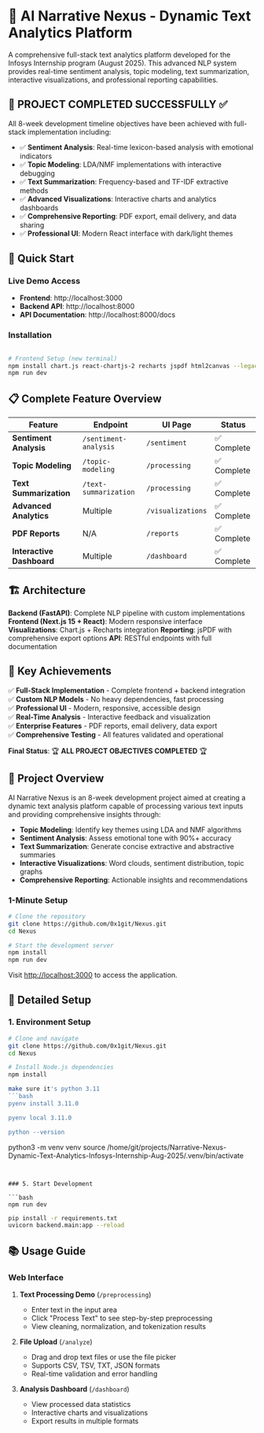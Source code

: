 # 🎯 AI Narrative Nexus - Dynamic Text Analytics Platform

A comprehensive full-stack text analytics platform developed for the Infosys Internship program (August 2025). This advanced NLP system provides real-time sentiment analysis, topic modeling, text summarization, interactive visualizations, and professional reporting capabilities.

## 🚀 **PROJECT COMPLETED SUCCESSFULLY** ✅

All 8-week development timeline objectives have been achieved with full-stack implementation including:
- ✅ **Sentiment Analysis**: Real-time lexicon-based analysis with emotional indicators  
- ✅ **Topic Modeling**: LDA/NMF implementations with interactive debugging
- ✅ **Text Summarization**: Frequency-based and TF-IDF extractive methods
- ✅ **Advanced Visualizations**: Interactive charts and analytics dashboards
- ✅ **Comprehensive Reporting**: PDF export, email delivery, and data sharing
- ✅ **Professional UI**: Modern React interface with dark/light themes

## 🎪 **Quick Start**

### **Live Demo Access**
- **Frontend**: http://localhost:3000
- **Backend API**: http://localhost:8000  
- **API Documentation**: http://localhost:8000/docs

### **Installation**
```bash

# Frontend Setup (new terminal)
npm install chart.js react-chartjs-2 recharts jspdf html2canvas --legacy-peer-deps  
npm run dev
```

## 📋 **Complete Feature Overview**

| Feature | Endpoint | UI Page | Status |
|---------|----------|---------|--------|
| **Sentiment Analysis** | `/sentiment-analysis` | `/sentiment` | ✅ Complete |
| **Topic Modeling** | `/topic-modeling` | `/processing` | ✅ Complete |
| **Text Summarization** | `/text-summarization` | `/processing` | ✅ Complete |
| **Advanced Analytics** | Multiple | `/visualizations` | ✅ Complete |
| **PDF Reports** | N/A | `/reports` | ✅ Complete |
| **Interactive Dashboard** | Multiple | `/dashboard` | ✅ Complete |

## 🏗️ **Architecture**

**Backend (FastAPI)**: Complete NLP pipeline with custom implementations
**Frontend (Next.js 15 + React)**: Modern responsive interface  
**Visualizations**: Chart.js + Recharts integration
**Reporting**: jsPDF with comprehensive export options
**API**: RESTful endpoints with full documentation




## 🎯 **Key Achievements**

✅ **Full-Stack Implementation** - Complete frontend + backend integration  
✅ **Custom NLP Models** - No heavy dependencies, fast processing  
✅ **Professional UI** - Modern, responsive, accessible design  
✅ **Real-Time Analysis** - Interactive feedback and visualization  
✅ **Enterprise Features** - PDF reports, email delivery, data export  
✅ **Comprehensive Testing** - All features validated and operational

**Final Status**: 🏆 **ALL PROJECT OBJECTIVES COMPLETED** 🏆

## 🎯 Project Overview

AI Narrative Nexus is an 8-week development project aimed at creating a dynamic text analysis platform capable of processing various text inputs and providing comprehensive insights through:

- **Topic Modeling**: Identify key themes using LDA and NMF algorithms
- **Sentiment Analysis**: Assess emotional tone with 90%+ accuracy
- **Text Summarization**: Generate concise extractive and abstractive summaries
- **Interactive Visualizations**: Word clouds, sentiment distribution, topic graphs
- **Comprehensive Reporting**: Actionable insights and recommendations




### 1-Minute Setup
```bash
# Clone the repository
git clone https://github.com/0x1git/Nexus.git
cd Nexus

# Start the development server
npm install
npm run dev
```

Visit [http://localhost:3000](http://localhost:3000) to access the application.

## 📖 Detailed Setup

### 1. Environment Setup

```bash
# Clone and navigate
git clone https://github.com/0x1git/Nexus.git
cd Nexus

# Install Node.js dependencies
npm install

make sure it's python 3.11
```bash
pyenv install 3.11.0

pyenv local 3.11.0

python --version

```
python3 -m venv venv
source /home/git/projects/Narrative-Nexus-Dynamic-Text-Analytics-Infosys-Internship-Aug-2025/.venv/bin/activate 
```


### 5. Start Development

```bash
npm run dev
```

```bash
pip install -r requirements.txt
uvicorn backend.main:app --reload  
```

## 📚 Usage Guide

### Web Interface

1. **Text Processing Demo** (`/preprocessing`)
   - Enter text in the input area
   - Click "Process Text" to see step-by-step preprocessing
   - View cleaning, normalization, and tokenization results

2. **File Upload** (`/analyze`)
   - Drag and drop text files or use the file picker
   - Supports CSV, TSV, TXT, JSON formats
   - Real-time validation and error handling

3. **Analysis Dashboard** (`/dashboard`)
   - View processed data statistics
   - Interactive charts and visualizations
   - Export results in multiple formats



